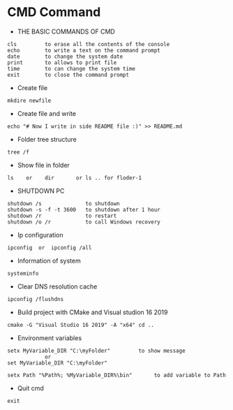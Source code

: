 # CMD Command

* THE BASIC COMMANDS OF CMD
````
cls         to erase all the contents of the console
echo        to write a text on the command prompt
date        to change the system date
print       to allows to print file
time        to can change the system time
exit        to close the command prompt
````


* Create file
````
mkdire newfile
````
* Create file and write 
````
echo "# Now I write in side README file :)" >> README.md
````

* Folder tree structure
````
tree /f
````

* Show file in folder 
````
ls    or    dir       or ls .. for floder-1
````

* SHUTDOWN PC
````
shutdown /s              to shutdown
shutdown -s -f -t 3600   to shutdown after 1 hour
shutdown /r              to restart
shutdown /o /r           to call Windows recovery
````

* Ip configuration
````
ipconfig  or  ipconfig /all
````

* Information of  system
````
systeminfo
````

* Clear DNS resolution cache 
````
ipconfig /flushdns
````

* Build project with CMake and Visual studion 16 2019
````
cmake -G "Visual Studio 16 2019" -A "x64" cd ..
````

* Environment variables
```
setx MyVariable_DIR "C:\myFolder"         to show message 
            or
set MyVariable_DIR "C:\myFolder"

setx Path "%Path%; %MyVariable_DIR%\bin"       to add variable to Path 
```


* Quit cmd
````
exit
````

